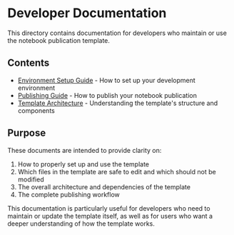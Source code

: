 # Developer Documentation

This directory contains documentation for developers who maintain or use the notebook publication template.

## Contents

- [Environment Setup Guide](ENVIRONMENT_SETUP.md) - How to set up your development environment
- [Publishing Guide](PUBLISHING_GUIDE.md) - How to publish your notebook publication
- [Template Architecture](TEMPLATE_ARCHITECTURE.md) - Understanding the template's structure and components

## Purpose

These documents are intended to provide clarity on:

1. How to properly set up and use the template
2. Which files in the template are safe to edit and which should not be modified
3. The overall architecture and dependencies of the template
4. The complete publishing workflow

This documentation is particularly useful for developers who need to maintain or update the template itself, as well as for users who want a deeper understanding of how the template works.
